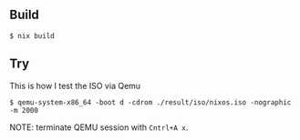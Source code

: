 ## Build

```
$ nix build
```

## Try

This is how I test the ISO via Qemu

```terminal
$ qemu-system-x86_64 -boot d -cdrom ./result/iso/nixos.iso -nographic -m 2000
```

NOTE: terminate QEMU session with `Cntrl+A x`.

